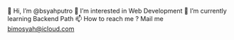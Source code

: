 👋 Hi, I’m @bsyahputro
👀 I’m interested in Web Development
🌱 I’m currently learning Backend Path
📫 How to reach me ? Mail me bimosyah@icloud.com
